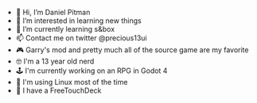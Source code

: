 - 👋 Hi, I’m Daniel Pitman
- 👀 I’m interested in learning new things
- 🌱 I’m currently learning s&box
- 📫 Contact me on twitter @precious13ui
- 🎮 Garry's mod and pretty much all of the source game are my favorite
- 🤓 I'm a 13 year old nerd
- 🕹 I'm currently working on an RPG in Godot 4
- 🐧 I'm using Linux most of the time
- 🔲 I have a FreeTouchDeck
